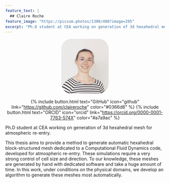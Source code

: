 ```yaml
---
feature_text: |
  ## Claire Roche
feature_image: "https://picsum.photos/1300/400?image=295"
excerpt: "Ph.D student at CEA working on generation of 3d hexahedral mesh for atmospheric re-entry."
---
```


<center>
<!-- {% include figure.html image="/images/ID.png" position="right" width="150" border-radius="50%" %} -->
<img src="/images/ID.png" height="auto" position="right" width="150" style="border-radius:20%">  

{% include button.html text="GitHub" icon="github" link="https://github.com/claireroche" color="#0366d6" %} {% include button.html text="ORCID" icon="orcid" link="https://orcid.org/0000-0001-7763-574X" color="#a7a9ac" %}
</center>


Ph.D student at CEA working on generation of 3d hexahedral mesh for atmospheric re-entry.

This thesis aims to provide a method to generate automatic hexahedral block-structured mesh dedicated to a Computational Fluid Dynamics code, developed for atmospheric re-entry.
These simulations require a very strong control of cell size and direction. To our knowledge, these meshes are generated by hand with dedicated software and take a huge amount of time.
In this work, under conditions on the physical domains, we develop an algorithm to generate these meshes most automatically.

